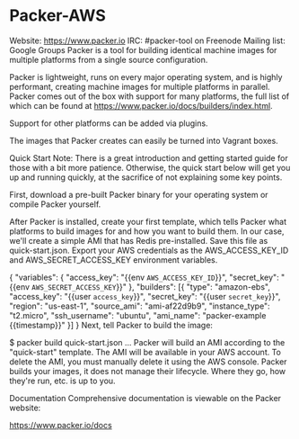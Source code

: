 # Packer-AWS

Website: https://www.packer.io
IRC: #packer-tool on Freenode
Mailing list: Google Groups
Packer is a tool for building identical machine images for multiple platforms from a single source configuration.

Packer is lightweight, runs on every major operating system, and is highly performant, creating machine images for multiple platforms in parallel. Packer comes out of the box with support for many platforms, the full list of which can be found at https://www.packer.io/docs/builders/index.html.

Support for other platforms can be added via plugins.

The images that Packer creates can easily be turned into Vagrant boxes.

Quick Start
Note: There is a great introduction and getting started guide for those with a bit more patience. Otherwise, the quick start below will get you up and running quickly, at the sacrifice of not explaining some key points.

First, download a pre-built Packer binary for your operating system or compile Packer yourself.

After Packer is installed, create your first template, which tells Packer what platforms to build images for and how you want to build them. In our case, we'll create a simple AMI that has Redis pre-installed. Save this file as quick-start.json. Export your AWS credentials as the AWS_ACCESS_KEY_ID and AWS_SECRET_ACCESS_KEY environment variables.

{
  "variables": {
    "access_key": "{{env `AWS_ACCESS_KEY_ID`}}",
    "secret_key": "{{env `AWS_SECRET_ACCESS_KEY`}}"
  },
  "builders": [{
    "type": "amazon-ebs",
    "access_key": "{{user `access_key`}}",
    "secret_key": "{{user `secret_key`}}",
    "region": "us-east-1",
    "source_ami": "ami-af22d9b9",
    "instance_type": "t2.micro",
    "ssh_username": "ubuntu",
    "ami_name": "packer-example {{timestamp}}"
  }]
}
Next, tell Packer to build the image:

$ packer build quick-start.json
...
Packer will build an AMI according to the "quick-start" template. The AMI will be available in your AWS account. To delete the AMI, you must manually delete it using the AWS console. Packer builds your images, it does not manage their lifecycle. Where they go, how they're run, etc. is up to you.

Documentation
Comprehensive documentation is viewable on the Packer website:

https://www.packer.io/docs
